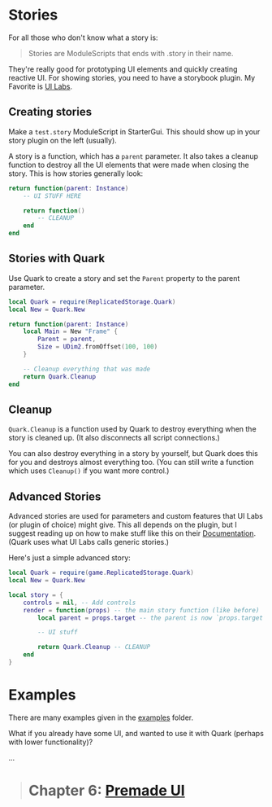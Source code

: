 # Stories

For all those who don't know what a story is:

> Stories are ModuleScripts that ends with .story in their name.

They're really good for prototyping UI elements and quickly creating reactive UI.
For showing stories, you need to have a storybook plugin.
My Favorite is [UI Labs](https://pepeeltoro41.github.io/ui-labs/).

## Creating stories

Make a `test.story` ModuleScript in StarterGui. This should show up in your story plugin on the left (usually).

A story is a function, which has a `parent` parameter. It also takes a cleanup function to destroy all the UI elements that were made when closing the story.
This is how stories generally look:

```lua
return function(parent: Instance)
    -- UI STUFF HERE

    return function()
        -- CLEANUP
    end
end
```

## Stories with Quark

Use Quark to create a story and set the `Parent` property to the parent parameter.

```lua
local Quark = require(ReplicatedStorage.Quark)
local New = Quark.New

return function(parent: Instance)
    local Main = New "Frame" {
        Parent = parent,
        Size = UDim2.fromOffset(100, 100)
    }

    -- Cleanup everything that was made
    return Quark.Cleanup
end
```

## Cleanup

`Quark.Cleanup` is a function used by Quark to destroy everything when the story is cleaned up. (It also disconnects all script connections.)

You can also destroy everything in a story by yourself, but Quark does this for you and destroys almost everything too. (You can still write a function which uses `Cleanup()` if you want more control.)

## Advanced Stories

Advanced stories are used for parameters and custom features that UI Labs (or plugin of choice) might give. This all depends on the plugin, but I suggest reading up on how to make stuff like this on their [Documentation](https://pepeeltoro41.github.io/ui-labs/docs/stories/advanced/generic.html). (Quark uses what UI Labs calls generic stories.)

Here's just a simple advanced story:

```lua
local Quark = require(game.ReplicatedStorage.Quark)
local New = Quark.New

local story = {
	controls = nil, -- Add controls
	render = function(props) -- the main story function (like before)
		local parent = props.target -- the parent is now `props.target`

		-- UI stuff

		return Quark.Cleanup -- CLEANUP
	end
}
```

# Examples

There are many examples given in the [examples](../src/examples/) folder.

What if you already have some UI, and wanted to use it with Quark (perhaps with lower functionality)?

...

> # Chapter 6: [Premade UI](./6.PremadeUI.md)
